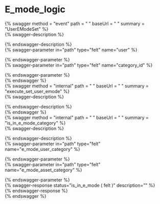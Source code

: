 
E_mode_logic
============
  
{% swagger method = "event" path = " " baseUrl = " " summary = "UserEModeSet" %}  
{% swagger-description %}  
  
{% endswagger-description %}  
{% swagger-parameter in="path" type="felt" name="user" %}  
  
{% endswagger-parameter %}  
{% swagger-parameter in="path" type="felt" name="category_id" %}  
  
{% endswagger-parameter %}  
{% endswagger %}  
{% swagger method = "internal" path = " " baseUrl = " " summary = "execute_set_user_emode" %}  
{% swagger-description %}  
  
{% endswagger-description %}  
{% endswagger %}  
{% swagger method = "internal" path = " " baseUrl = " " summary = "is_in_e_mode_category" %}  
{% swagger-description %}  
  
{% endswagger-description %}  
{% swagger-parameter in="path" type="felt" name="e_mode_user_category" %}  
  
{% endswagger-parameter %}  
{% swagger-parameter in="path" type="felt" name="e_mode_asset_category" %}  
  
{% endswagger-parameter %}  
{% swagger-response status="is_in_e_mode ( felt )" description="" %}  
{% endswagger-response %}  
{% endswagger %}
